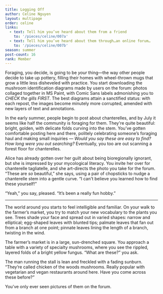 ```yaml
---
title: Logging Off
author: Celine Nguyen
layout: multipage
order: celine
links:
  - text: Tell him you’ve heard about them from a friend
    to: '/pieces/celine/007a'
  - text: Tell him you’ve heard about them through…an online forum…
    to: '/pieces/celine/007b'
season: summer
post-count: 16
rank: Member
---
```


Foraging, you decide, is going to be *your* thing—the way other people decide to take up pottery, filling their homes with wheel-thrown mugs that grow a little less disheveled with practice. You start downloading the mushroom identification diagrams made by users on the forum: photos collaged together in MS Paint, with Comic Sans labels admonishing you to *CHECK the gills FIRST*. The best diagrams attain a sanctified status: with each repost, the images become minutely more corrupted, amended with new layers of text and annotations.

In the early summer, people begin to post about chanterelles, and by July it seems like half the community is foraging for them. They're quite beautiful: bright, golden, with delicate folds curving into the stem. You’ve gotten comfortable posting here and there, politely celebrating someone’s foraging haul and making small inquiries — *Would you say these are easy to find? How long were you out searching?* Eventually, you too are out scanning a forest floor for chanterelles.

Alice has already gotten over her guilt about being bioregionally ignorant, but she is impressed by your mycological literacy. You invite her over for chanterelle tagliatelle, and she art-directs the photo you take for the forum. “These are *so* beautiful,” she says, using a pair of chopsticks to nudge a chanterelle stem into a gentle curve. “I can't believe you learned how to find these yourself!”

“Yeah,” you say, pleased. “It’s been a really fun hobby.”

---

The world around you starts to feel intelligible and familiar. On your walk to the farmer’s market, you try to match your new vocabulary to the plants you see. Trees shade your face and spread out in varied shapes: narrow and elliptical; egg-shaped leaves with blunted tips; palmate leaves that fan out from a branch at one point; pinnate leaves lining the length of a branch, twisting in the wind.

The farmer’s market is in a large, sun-drenched square. You approach a table with a variety of specialty mushrooms, where you see the rippled, layered folds of a bright yellow fungus. “What are these?” you ask.

The man running the stall is lean and freckled with a fading sunburn. “They’re called chicken of the woods mushrooms. Really popular with vegetarian and vegan restaurants around here. Have you come across these before?”

You’ve only ever seen pictures of them on the forum.
